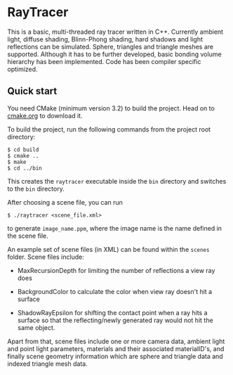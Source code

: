 # RayTracer
This is a basic, multi-threaded ray tracer written in C++. Currently ambient light, diffuse shading, Blinn-Phong shading, hard shadows and light reflections can be simulated. Sphere, triangles and triangle meshes are supported. Although it has to be further developed, basic bonding volume hierarchy has been implemented. Code has been compiler specific optimized.

## Quick start

You need CMake (minimum version 3.2) to build the project. Head on to [cmake.org](https://cmake.org/download) to download it.

To build the project, run the following commands from the project root directory:

```
$ cd build
$ cmake ..
$ make 
$ cd ../bin
```

This creates the `raytracer` executable inside the `bin` directory and switches to the `bin` directory.

After choosing a scene file, you can run

```
$ ./raytracer <scene_file.xml>
```

to generate `image_name.ppm`, where the image name is the name defined in the scene file. 

An example set of scene files (in XML) can be found within the `scenes` folder. Scene files include: 

- MaxRecursionDepth for limiting the number of reflections a view ray does

- BackgroundColor to calculate the color when view ray doesn't hit a surface 

- ShadowRayEpsilon for shifting the contact point when a ray hits a surface so that the reflecting/newly generated ray would not hit the same object. 

Apart from that, scene files include one or more camera data, ambient light and point light parameters, materials and their associated materialID's, and finally scene geometry information which are sphere and triangle data and indexed triangle mesh data. 

